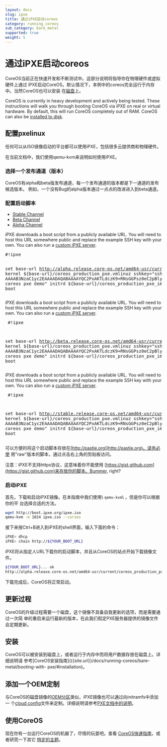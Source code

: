 ```yaml
---
layout: docs
slug: ipxe
title: 通过iPXE启动coreos
category: running_coreos
sub_category: bare_metal
supported: true
weight: 5
---
```


# 通过iPXE启动coreos

CoreOS当前正在快速开发和不断测试中。这部分说明将指导你在物理硬件或虚拟硬件上通过
iPXE启动CoreOS。默认情况下，本例中的coreos完全运行于内存中。当然CoreOS也可以安装
在[磁盘]({{site.url}}/docs/running-coreos/bare-metal/installing-to-disk)上。

CoreOS is currently in heavy development and actively being tested. These instructions will walk you through booting CoreOS via iPXE on real or virtual hardware. By default, this will run CoreOS completely out of RAM. CoreOS can also be [installed to disk]({{site.url}}/docs/running-coreos/bare-metal/installing-to-disk).

## 配置pxelinux

任何可以从ISO镜像启动的平台都可以使用iPXE，包括很多云提供商和物理硬件。

在当前文档中，我们使用qemu-kvm来说明如何使用iPXE。

### 选择一个发布通道（版本）

CoreOS有alpha和beta版发布通道，每一个发布通道的版本都是下一通道的发布候选版本。
例如，一个没有Bug的alpha版本通过一点点的改进进入到beta通道。


### 配置启动脚本

<div id="ipxe-create">
  <ul class="nav nav-tabs">
    <li class="active"><a href="#stable-create" data-toggle="tab">Stable Channel</a></li>
    <li><a href="#beta-create" data-toggle="tab">Beta Channel</a></li>
    <li><a href="#alpha-create" data-toggle="tab">Alpha Channel</a></li>
  </ul>
  <div class="tab-content coreos-docs-image-table">
    <div class="tab-pane" id="alpha-create">
      <p>iPXE downloads a boot script from a publicly available URL. You will need to host this URL somewhere public and replace the example SSH key with your own. You can also run a <a href="https://github.com/kelseyhightower/coreos-ipxe-server">custom iPXE server</a>.</p>
      <pre>
#!ipxe

set base-url http://alpha.release.core-os.net/amd64-usr/current
kernel ${base-url}/coreos_production_pxe.vmlinuz sshkey="ssh-rsa AAAAB3NzaC1yc2EAAAADAQABAAAAYQC2PxAKTLdczK9+RNsGGPsz0eC2pBlydBEcrbI7LSfiN7Bo5hQQVjki+Xpnp8EEYKpzu6eakL8MJj3E28wT/vNklT1KyMZrXnVhtsmOtBKKG/++odpaavdW2/AU0l7RZiE= coreos pxe demo"
initrd ${base-url}/coreos_production_pxe_image.cpio.gz
boot</pre>
    </div>
    <div class="tab-pane" id="beta-create">
      <p>iPXE downloads a boot script from a publicly available URL. You will need to host this URL somewhere public and replace the example SSH key with your own. You can also run a <a href="https://github.com/kelseyhightower/coreos-ipxe-server">custom iPXE server</a>.</p>
      <pre>
#!ipxe

set base-url http://beta.release.core-os.net/amd64-usr/current
kernel ${base-url}/coreos_production_pxe.vmlinuz sshkey="ssh-rsa AAAAB3NzaC1yc2EAAAADAQABAAAAYQC2PxAKTLdczK9+RNsGGPsz0eC2pBlydBEcrbI7LSfiN7Bo5hQQVjki+Xpnp8EEYKpzu6eakL8MJj3E28wT/vNklT1KyMZrXnVhtsmOtBKKG/++odpaavdW2/AU0l7RZiE= coreos pxe demo"
initrd ${base-url}/coreos_production_pxe_image.cpio.gz
boot</pre>
    </div>
    <div class="tab-pane active" id="stable-create">
      <p>iPXE downloads a boot script from a publicly available URL. You will need to host this URL somewhere public and replace the example SSH key with your own. You can also run a <a href="https://github.com/kelseyhightower/coreos-ipxe-server">custom iPXE server</a>.</p>
      <pre>
#!ipxe

set base-url http://stable.release.core-os.net/amd64-usr/current
kernel ${base-url}/coreos_production_pxe.vmlinuz sshkey="ssh-rsa AAAAB3NzaC1yc2EAAAADAQABAAAAYQC2PxAKTLdczK9+RNsGGPsz0eC2pBlydBEcrbI7LSfiN7Bo5hQQVjki+Xpnp8EEYKpzu6eakL8MJj3E28wT/vNklT1KyMZrXnVhtsmOtBKKG/++odpaavdW2/AU0l7RZiE= coreos pxe demo"
initrd ${base-url}/coreos_production_pxe_image.cpio.gz
boot</pre>
    </div>
  </div>
</div>

可以方便的将这个启动脚本存放在[http://pastie.org](http://pastie.org)。请务必使
用"raw"版本的脚本，通过点击右上角的剪贴板访问。

注意：iPXE不支持https协议，这意味着你不能使用
[https://gist.github.com](https://gist.github.com)来存放你的脚本。Bummer,
right?


### 启动iPXE

首先，下载和启动iPXE镜像。在本指南中我们使用\ `qemu-kvm`\ ，但是你可以根据你的平
台选择合适的方法。

```sh
wget http://boot.ipxe.org/ipxe.iso
qemu-kvm -m 1024 ipxe.iso --curses
```

接下来按Ctrl+B进入到iPXE的shell界面，输入下面的命令：

```sh
iPXE> dhcp
iPXE> chain http://${YOUR_BOOT_URL}
```

iPXE将从指定人URL下载你的启动脚本，并且从CoreOS的站点开始下载镜像文件。

```sh
${YOUR_BOOT_URL}... ok
http://alpha.release.core-os.net/amd64-usr/current/coreos_production_pxe.vmlinuz... 98%
```

下载完成后，CoreOS将正常启动。

## 更新过程

CoreOS的升级过程需要一个磁盘，这个镜像不具备自我更新的选项，而是需要通过一次简
单的重启来运行最新的版本，在此我们假定PXE服务器提供的镜像文件会定期更新。

## 安装

CoreOS可以被安装到磁盘上，或者运行于内存中而将用户数据存放在磁盘上。详细说明请
参考[CoreOS安装指南]({{site.url}}/docs/running-coreos/bare-metal/booting-with-
pxe/#installation)。

## 添加一个OEM定制

与CoreOS的磁盘镜像的[OEM分区][oem]类似，iPXE镜像也可以通过向initramfs中添加一
个[cloud config][cloud-config]文件来定制。详细说明请参考[PXE文档中的说明][pxe]。

[oem]: {{site.url}}/docs/sdk-distributors/distributors/notes-for-distributors/#image-customization
[cloud-config]: {{site.url}}/docs/cluster-management/setup/cloudinit-cloud-config/
[pxe]: {{site.url}}/docs/running-coreos/bare-metal/booting-with-pxe/#adding-a-custom-oem

## 使用CoreOS

现在你有一台运行CoreOS的机器了，尽情的玩耍吧。查看
[CoreOS快速指南]({{site.url}}/docs/quickstart)，或者研究一下其它
[特定的主题]({{site.url}}/docs)。
